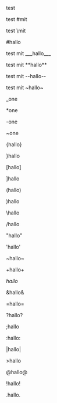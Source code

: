 
test <mit>

test #mit

test \mit

\#hallo

test mit \_\_\_hallo\_\_\_

test mit \*\*hallo\*\*

test mit \-\-hallo\-\-

test mit \~hallo\~

\_one

\*one

\-one

\~one

{hallo}

}hallo

[hallo]

]hallo

(hallo)

)hallo

\hallo

/hallo

"hallo"

'hallo'

~hallo~

+hallo+

$hallo$

&hallo&

=hallo=

?hallo?

;hallo

:hallo:

|hallo|

<hallo>

\>hallo

@hallo@

!hallo!

.hallo.

